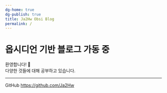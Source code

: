 ```yaml
---
dg-home: true
dg-publish: true
title: Ja2Hw Obsi Blog
permalink: /
---
```


# 옵시디언 기반 블로그 가동 중

환영합니다! 👋<br>
다양한 것들에 대해 공부하고 있습니다.

---

GitHub
https://github.com/Ja2Hw